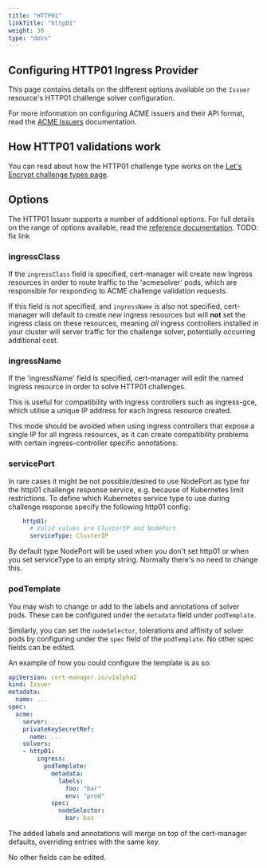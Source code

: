 ```yaml
---
title: "HTTP01"
linkTitle: "http01"
weight: 30
type: "docs"
---
```


## Configuring HTTP01 Ingress Provider

This page contains details on the different options available on the `Issuer`
resource's HTTP01 challenge solver configuration.

For more information on configuring ACME issuers and their API format, read the
[ACME Issuers](../index.html) documentation.

## How HTTP01 validations work

You can read about how the HTTP01 challenge type works on the [Let's Encrypt
challenge types
page](https://letsencrypt.org/docs/challenge-types/#http-01-challenge).

## Options

The HTTP01 Issuer supports a number of additional options.  For full details on
the range of options available, read the [reference
documentation](https://docs.cert-manager.io/en/latest/reference/api-docs/index.html#acmeissuerhttp01config-v1alpha2). TODO: fix link

### ingressClass

If the `ingressClass` field is specified, cert-manager will create new
Ingress resources in order to route traffic to the 'acmesolver' pods, which
are responsible for responding to ACME challenge validation requests.

If this field is not specified, and `ingressName` is also not specified,
cert-manager will default to create *new* ingress resources but will **not** set
the ingress class on these resources, meaning *all* ingress controllers
installed in your cluster will server traffic for the challenge solver,
potentially occurring additional cost.


### ingressName

If the 'ingressName' field is specified, cert-manager will edit the named
ingress resource in order to solve HTTP01 challenges.

This is useful for compatibility with ingress controllers such as ingress-gce,
which utilise a unique IP address for each Ingress resource created.

This mode should be avoided when using ingress controllers that expose a single
IP for all ingress resources, as it can create compatibility problems with
certain ingress-controller specific annotations.

### servicePort

In rare cases it might be not possible/desired to use NodePort as type for the
http01 challenge response service, e.g. because of Kubernetes limit
restrictions. To define which Kubernetes service type to use during challenge
response specify the following http01 config:

```yaml
    http01:
      # Valid values are ClusterIP and NodePort
      serviceType: ClusterIP
```

By default type NodePort will be used when you don't set http01 or when you set
serviceType to an empty string. Normally there's no need to change this.


### podTemplate

You may wish to change or add to the labels and annotations of solver pods.
These can be configured under the `metadata` field under `podTemplate`. 

Similarly, you can set the `nodeSelector`, tolerations and affinity of solver
pods by configuring under the `spec` field of the `podTemplate`. No other
spec fields can be edited.

An example of how you could configure the template is as so:

```yaml
apiVersion: cert-manager.io/v1alpha2
kind: Issuer
metadata:
  name: ...
spec:
  acme:
    server: ...
    privateKeySecretRef:
      name: ...
    solvers:
    - http01:
        ingress:
          podTemplate:
            metadata:
              labels:
                foo: "bar"
                env: "prod"
            spec:
              nodeSelector:
                bar: baz
```

The added labels and annotations will merge on top of the cert-manager defaults,
overriding entries with the same key.

No other fields can be edited.
